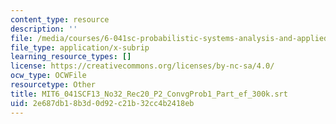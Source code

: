 ```yaml
---
content_type: resource
description: ''
file: /media/courses/6-041sc-probabilistic-systems-analysis-and-applied-probability-fall-2013/2e687db18b3d0d92c21b32cc4b2418eb_MIT6_041SCF13_No32_Rec20_P2_ConvgProb1_Part_ef_300k.srt
file_type: application/x-subrip
learning_resource_types: []
license: https://creativecommons.org/licenses/by-nc-sa/4.0/
ocw_type: OCWFile
resourcetype: Other
title: MIT6_041SCF13_No32_Rec20_P2_ConvgProb1_Part_ef_300k.srt
uid: 2e687db1-8b3d-0d92-c21b-32cc4b2418eb
---
```

